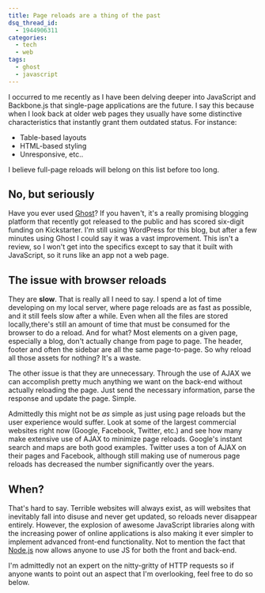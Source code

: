 ```yaml
---
title: Page reloads are a thing of the past
dsq_thread_id:
  - 1944906311
categories:
  - tech
  - web
tags:
  - ghost
  - javascript
---
```


I occurred to me recently as I have been delving deeper into JavaScript and Backbone.js that single-page applications are the future. I say this because when I look back at older web pages they usually have some distinctive characteristics that instantly grant them outdated status. For instance:

* Table-based layouts
* HTML-based styling
* Unresponsive, etc..

I believe full-page reloads will belong on this list before too long.

## No, but seriously

Have you ever used [Ghost][1]? If you haven't, it's a really promising blogging platform that recently got released to the public and has scored six-digit funding on Kickstarter. I'm still using WordPress for this blog, but after a few minutes using Ghost I could say it was a vast improvement. This isn't a review, so I won't get into the specifics except to say that it built with JavaScript, so it runs like an app not a web page.

<!--more-->

## The issue with browser reloads

They are **slow**. That is really all I need to say. I spend a lot of time developing on my local server, where page reloads are as fast as possible, and it still feels slow after a while. Even when all the files are stored locally,there's still an amount of time that must be consumed for the browser to do a reload. And for what? Most elements on a given page, especially a blog, don't actually change from page to page. The header, footer and often the sidebar are all the same page-to-page. So why reload all those assets for nothing? It's a waste.

The other issue is that they are unnecessary. Through the use of AJAX we can accomplish pretty much anything we want on the back-end without actually reloading the page. Just send the necessary information, parse the response and update the page. Simple.

Admittedly this might not be *as* simple as just using page reloads but the user experience would suffer. Look at some of the largest commercial websites right now (Google, Facebook, Twitter, etc.) and see how many make extensive use of AJAX to minimize page reloads. Google's instant search and maps are both good examples. Twitter uses a ton of AJAX on their pages and Facebook, although still making use of numerous page reloads has decreased the number significantly over the years.

## When?

That's hard to say. Terrible websites will always exist, as will websites that inevitably fall into disuse and never get updated, so reloads never disappear entirely. However, the explosion of awesome JavaScript libraries along with the increasing power of online applications is also making it ever simpler to implement advanced front-end functionality. Not to mention the fact that [Node.js][2] now allows anyone to use JS for both the front and back-end.

I'm admittedly not an expert on the nitty-gritty of HTTP requests so if anyone wants to point out an aspect that I'm overlooking, feel free to do so below.

[1]: https://ghost.org/
[2]: http://nodejs.org/
